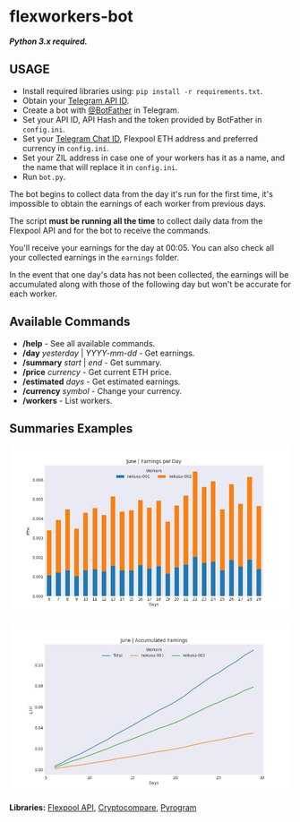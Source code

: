 # flexworkers-bot

**_Python 3.x required._**

## USAGE

- Install required libraries using: `pip install -r requirements.txt`.
- Obtain your [Telegram API ID](https://core.telegram.org/api/obtaining_api_id).
- Create a bot with [@BotFather](https://t.me/botfather) in Telegram.
- Set your API ID, API Hash and the token provided by BotFather in `config.ini`.
- Set your [Telegram Chat ID](https://t.me/getmyid_bot), Flexpool ETH address and preferred currency in `config.ini`.
- Set your ZIL address in case one of your workers has it as a name, and the name that will replace it in `config.ini`.
- Run `bot.py`.

The bot begins to collect data from the day it's run for the first time, it's impossible to obtain the earnings of each worker from previous days.

The script **must be running all the time** to collect daily data from the Flexpool API and for the bot to receive the commands.

You'll receive your earnings for the day at 00:05. You can also check all your collected earnings in the `earnings` folder.

In the event that one day's data has not been collected, the earnings will be accumulated along with those of the following day but won't be accurate for each worker.

## Available Commands

- **/help**  - See all available commands.
- **/day** _yesterday_ | _YYYY-mm-dd_ - Get earnings.
- **/summary** _start_ | _end_ - Get summary.
- **/price** _currency_ - Get current ETH price.
- **/estimated** _days_ - Get estimated earnings.
- **/currency** _symbol_ - Change your currency.
- **/workers** - List workers.

## Summaries Examples

![Earnings per Day](examples/bars.jpg)

![Accumulated Earnings](examples/lines.jpg)

**Libraries:** [Flexpool API](https://github.com/flexpool/py-flexpoolapi), [Cryptocompare](https://github.com/lagerfeuer/cryptocompare), [Pyrogram](https://github.com/pyrogram/pyrogram)
